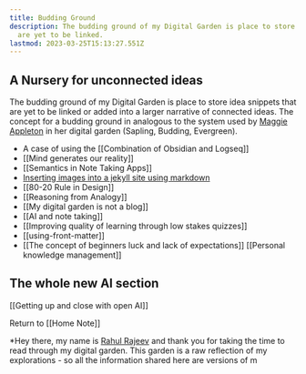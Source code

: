 ```yaml
---
title: Budding Ground
description: The budding ground of my Digital Garden is place to store idea snippets that
  are yet to be linked.
lastmod: 2023-03-25T15:13:27.551Z
---
```

## A Nursery for unconnected ideas
The budding ground of my Digital Garden is place to store idea snippets that are yet to be linked or added into a larger narrative of connected ideas. The concept for a budding ground in analogous to the system used by [Maggie Appleton](https://maggieappleton.com) in her digital garden (Sapling, Budding, Evergreen).


- A case of using the [[Combination of Obsidian and Logseq]]
- [[Mind generates our reality]]
- [[Semantics in Note Taking Apps]]
- [Inserting images into a jekyll site using markdown](https://dev-notes.eu/2016/01/images-in-kramdown-jekyll/)
- [[80-20 Rule in Design]]
- [[Reasoning from Analogy]]
- [[My digital garden is not a blog]]
- [[AI and note taking]]
- [[Improving quality of learning through low stakes quizzes]]
- [[using-front-matter]]
- [[The concept of beginners luck and lack of expectations]]
[[Personal knowledge management]]


## The whole new AI section
[[Getting up and close with open AI]]



Return to [[Home Note]]


*Hey there, my name is [Rahul Rajeev](https://rahulrajeev.net/?utm_src=garden) and thank you for taking the time to read through my digital garden. This garden is a raw reflection of my explorations - so all the information shared here are versions of m
